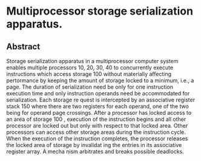 # Multiprocessor storage serialization apparatus.

## Abstract
Storage serialization apparatus in a multiprocessor computer system enables multiple processors 10, 20, 30, 40 to concurrently execute instructions which access storage 100 without materially affecting pertormance by keeping the amount of storage locked to a minimum, i.e., a page. The duration of serialization need be only for one instruction execution time and only instruction operands need be accommodated for serialization. Each storage re quest is intercepted by an associative register stack 150 where there are two registers for each operand, one of the two being for operand page crossings. After a processor has locked access to an area of storage 100 , execution of the instruction begins and all other processor are locked out but only with respect to that locked area. Other processors can access other storage areas during the instruction cycle. When the execution of the instruction completes, the processor releases the locked area of storage by invalidat ing the entries in its associative register array. A mecha nism arbitrates and breaks possible deadlocks.